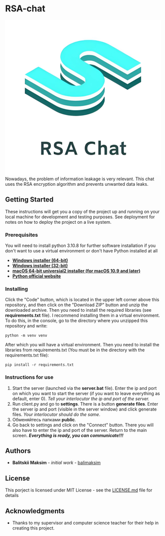 # RSA-chat
![logo](assets/logo.png)
Nowadays, the problem of information leakage is very relevant. This chat uses the RSA encryption algorithm and prevents unwanted data leaks.

## Getting Started
These instructions will get you a copy of the project up and running on your local machine for development and testing purposes. See deployment for notes on how to deploy the project on a live system.

### Prerequisites
You will need to install python 3.10.8 for further software installation if you don't want to use a virtual environment or don't have Python installed at all

+ **[Windows installer (64-bit)](https://www.python.org/ftp/python/3.10.8/python-3.10.8-amd64.exe)**
+ **[Windows installer (32-bit)](https://www.python.org/ftp/python/3.10.8/python-3.10.8.exe)**
+ **[macOS 64-bit universial2 installer (for macOS 10.9 and later)](https://www.python.org/ftp/python/3.10.8/python-3.10.8-macos11.pkg)**
+ **[Python official website](https://www.python.org/downloads/release/python-3108/)**

### Installing
Click the "Code" button, which is located in the upper left corner above this repository, and then click on the "Download ZIP" button and unzip the downloaded archive.
Then you need to install the required libraries (see **requirements.txt** file). I recommend installing them in a virtual environment. To do this, in the console, go to the directory where you unzipped this repository and write:
```
python -m venv venv
```

After which you will have a virtual environment. Then you need to install the libraries from requirements.txt (You must be in the directory with the requirements.txt file):
```
pip install -r requirements.txt
```

### Instructions for use
1. Start the server (launched via the **server.bat** file). Enter the ip and port on which you want to start the server (if you want to leave everything as default, enter 0). *Tell your interlocutor the ip and port of the server.*
2. Run client.py and go to **settings**. There is a button **generate files**. Enter the server ip and port (visible in the server window) and click generate files. *Your interlocutor should do the same*.
3. Обменяйтесь папками **public**.
4. Go back to settings and click on the "Connect" button. There you will also have to enter the ip and port of the server. Return to the main screen. ***Everything is ready, you can communicate!!!***

## Authors
+ **Balitskii Maksim** - *initial work* - [balimaksim](https://github.com/balimaksim)

## License
This porject is licensed under MIT License - see the [LICENSE.md](https://github.com/balimaksim/RSA-chat/blob/main/LICENSE.md) file for details

## Acknowledgments
+ Thanks to my supervisor and computer science teacher for their help in creating this project.